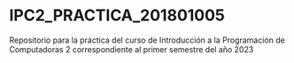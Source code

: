 # IPC2_PRACTICA_201801005
Repositorio para la práctica del curso de Introducción a la Programación de Computadoras 2 correspondiente al primer semestre del año 2023
